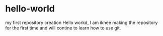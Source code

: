 # hello-world
my first repository creation
Hello workd,
I am ikhee making the repository for the first time and will contine to learn how to use git.
